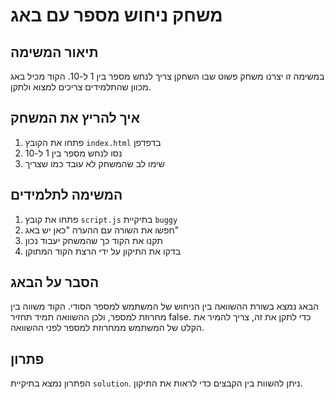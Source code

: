 # משחק ניחוש מספר עם באג

## תיאור המשימה
במשימה זו יצרנו משחק פשוט שבו השחקן צריך לנחש מספר בין 1 ל-10. הקוד מכיל באג מכוון שהתלמידים צריכים למצוא ולתקן.

## איך להריץ את המשחק
1. פתחו את הקובץ `index.html` בדפדפן
2. נסו לנחש מספר בין 1 ל-10
3. שימו לב שהמשחק לא עובד כמו שצריך

## המשימה לתלמידים
1. פתחו את קובץ `script.js` בתיקיית `buggy`
2. חפשו את השורה עם ההערה "כאן יש באג"
3. תקנו את הקוד כך שהמשחק יעבוד נכון
4. בדקו את התיקון על ידי הרצת הקוד המתוקן

## הסבר על הבאג
הבאג נמצא בשורת ההשוואה בין הניחוש של המשתמש למספר הסודי. הקוד משווה בין מחרוזת למספר, ולכן ההשוואה תמיד תחזיר false. כדי לתקן את זה, צריך להמיר את הקלט של המשתמש ממחרוזת למספר לפני ההשוואה.

## פתרון
הפתרון נמצא בתיקיית `solution`. ניתן להשוות בין הקבצים כדי לראות את התיקון.
